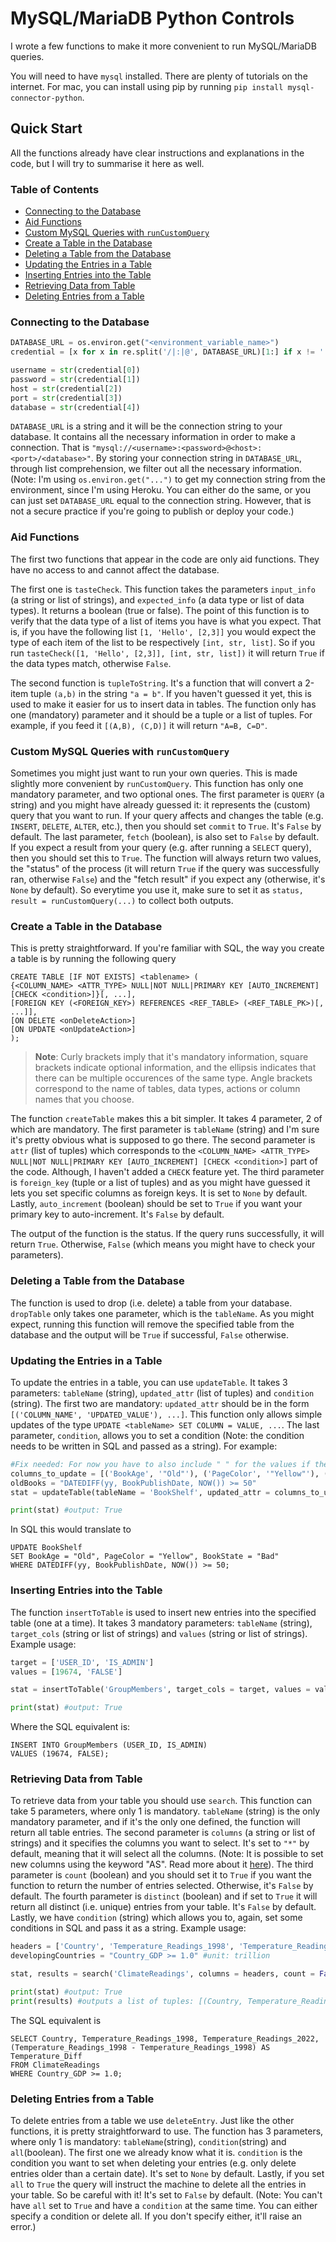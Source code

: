# MySQL/MariaDB Python Controls
I wrote a few functions to make it more convenient to run MySQL/MariaDB queries.

You will need to have `mysql` installed. There are plenty of tutorials on the internet. For mac, you can install using pip by running `pip install mysql-connector-python`.

## Quick Start
All the functions already have clear instructions and explanations in the code, but I will try to summarise it here as well.

### Table of Contents
- [Connecting to the Database](#connecting-to-the-database)
- [Aid Functions](#aid-functions)
- [Custom MySQL Queries with `runCustomQuery`](#custom-mysql-queries-with-runcustomquery)
- [Create a Table in the Database](#create-a-table-in-the-database)
- [Deleting a Table from the Database](#deleting-a-table-from-the-database)
- [Updating the Entries in a Table](#updating-the-entries-in-a-table)
- [Inserting Entries into the Table](#inserting-entries-into-the-table)
- [Retrieving Data from Table](#retrieving-data-from-table)
- [Deleting Entries from a Table](#deleting-entries-from-a-table)

### Connecting to the Database
```python
DATABASE_URL = os.environ.get("<environment_variable_name>")
credential = [x for x in re.split('/|:|@', DATABASE_URL)[1:] if x != '']

username = str(credential[0])
password = str(credential[1])
host = str(credential[2])
port = str(credential[3])
database = str(credential[4])
```
`DATABASE_URL` is a string and it will be the connection string to your database. It contains all the necessary information in order to make a connection. That is `"mysql://<username>:<password>@<host>:<port>/<database>"`. By storing your connection string in `DATABASE_URL`, through list comprehension, we filter out all the necessary information. (Note: I'm using `os.environ.get("...")` to get my connection string from the environment, since I'm using Heroku. You can either do the same, or you can just set `DATABASE_URL` equal to the connection string. However, that is not a secure practice if you're going to publish or deploy your code.)

### Aid Functions
The first two functions that appear in the code are only aid functions. They have no access to and cannot affect the database. 

The first one is `tasteCheck`. This function takes the parameters `input_info` (a string or list of strings), and `expected_info` (a data type or list of data types). It returns a boolean (true or false). The point of this function is to verify that the data type of a list of items you have is what you expect. That is, if you have the following list `[1, 'Hello', [2,3]]` you would expect the type of each item of the list to be respectively `[int, str, list]`. So if you run `tasteCheck([1, 'Hello', [2,3]], [int, str, list])` it will return `True` if the data types match, otherwise `False`.

The second function is `tupleToString`. It's a function that will convert a 2-item tuple `(a,b)` in the string `"a = b"`. If you haven't guessed it yet, this is used to make it easier for us to insert data in tables. The function only has one (mandatory) parameter and it should be a tuple or a list of tuples. For example, if you feed it `[(A,B), (C,D)]` it will return `"A=B, C=D"`.

### Custom MySQL Queries with `runCustomQuery`
Sometimes you might just want to run your own queries. This is made slightly more convenient by `runCustomQuery`. This function has only one mandatory parameter, and two optional ones. The first parameter is `QUERY` (a string) and you might have already guessed it: it represents the (custom) query that you want to run. If your query affects and changes the table (e.g. `INSERT`, `DELETE`, `ALTER`, etc.), then you should set `commit` to `True`. It's `False` by default. The last parameter, `fetch` (boolean), is also set to `False` by default. If you expect a result from your query (e.g. after running a `SELECT` query), then you should set this to `True`. The function will always return two values, the "status" of the process (it will return `True` if the query was successfully ran, otherwise `False`) and the "fetch result" if you expect any (otherwise, it's `None` by default). So everytime you use it, make sure to set it as `status, result = runCustomQuery(...)` to collect both outputs.

### Create a Table in the Database

This is pretty straightforward. If you're familiar with SQL, the way you create a table is by running the following query
```MYSQL
CREATE TABLE [IF NOT EXISTS] <tablename> (
{<COLUMN_NAME> <ATTR_TYPE> NULL|NOT NULL|PRIMARY KEY [AUTO_INCREMENT] [CHECK <condition>]}[, ...],
[FOREIGN KEY (<FOREIGN_KEY>) REFERENCES <REF_TABLE> (<REF_TABLE_PK>)[, ...]],
[ON DELETE <onDeleteAction>]
[ON UPDATE <onUpdateAction>]
);
```
> **Note**: Curly brackets imply that it's mandatory information, square brackets indicate optional information, and the ellipsis indicates that there can be multiple occurences of the same type. Angle brackets correspond to the name of tables, data types, actions or column names that you choose.

The function `createTable` makes this a bit simpler. It takes 4 parameter, 2 of which are mandatory. The first parameter is `tableName` (string) and I'm sure it's pretty obvious what is supposed to go there. The second parameter is `attr` (list of tuples) which corresponds to the `<COLUMN_NAME> <ATTR_TYPE> NULL|NOT NULL|PRIMARY KEY [AUTO_INCREMENT] [CHECK <condition>]` part of the code. Although, I haven't added a `CHECK` feature yet. The third parameter is `foreign_key` (tuple or a list of tuples) and as you might have guessed it lets you set specific columns as foreign keys. It is set to `None` by default. Lastly, `auto_increment` (boolean) should be set to `True` if you want your primary key to auto-increment. It's `False` by default.

The output of the function is the status. If the query runs successfully, it will return `True`. Otherwise, `False` (which means you might have to check your parameters).

### Deleting a Table from the Database
The function is used to drop (i.e. delete) a table from your database. `dropTable` only takes one parameter, which is the `tableName`. As you might expect, running this function will remove the specified table from the database and the output will be `True` if successful, `False` otherwise.

### Updating the Entries in a Table
To update the entries in a table, you can use `updateTable`. It takes 3 parameters: `tableName` (string), `updated_attr` (list of tuples) and `condition` (string). The first two are mandatory: `updated_attr` should be in the form `[('COLUMN_NAME', 'UPDATED_VALUE'), ...]`. This function only allows simple updates of the type `UPDATE <tableName> SET COLUMN = VALUE, ...`. The last parameter, `condition`, allows you to set a condition (Note: the condition needs to be written in SQL and passed as a string). For example: 
```python
#Fix needed: For now you have to also include " " for the values if they're strings.
columns_to_update = [('BookAge', '"Old"'), ('PageColor', '"Yellow"'), ('BookState', '"Bad"')] 
oldBooks = "DATEDIFF(yy, BookPublishDate, NOW()) >= 50"
stat = updateTable(tableName = 'BookShelf', updated_attr = columns_to_update, condition = oldBooks)

print(stat) #output: True
```
In SQL this would translate to 
```mysql
UPDATE BookShelf
SET BookAge = "Old", PageColor = "Yellow", BookState = "Bad"
WHERE DATEDIFF(yy, BookPublishDate, NOW()) >= 50;
```

### Inserting Entries into the Table
The function `insertToTable` is used to insert new entries into the specified table (one at a time). It takes 3 mandatory parameters: `tableName` (string), `target_cols` (string or list of strings) and `values` (string or list of strings). Example usage:

```python
target = ['USER_ID', 'IS_ADMIN']
values = [19674, 'FALSE']

stat = insertToTable('GroupMembers', target_cols = target, values = values)

print(stat) #output: True
```
Where the SQL equivalent is:
```mysql
INSERT INTO GroupMembers (USER_ID, IS_ADMIN)
VALUES (19674, FALSE);
```
### Retrieving Data from Table
To retrieve data from your table you should use `search`. This function can take 5 parameters, where only 1 is mandatory. `tableName` (string) is the only mandatory parameter, and if it's the only one defined, the function will return all table entries. The second parameter is `columns` (a string or list of strings) and it specifies the columns you want to select. It's set to `"*"` by default, meaning that it will select all the columns. (Note: It is possible to set new columns using the keyword "AS". Read more about it <a href="https://www.w3schools.com/sql/sql_ref_as.asp" target="_blank">here</a>). The third parameter is `count` (boolean) and you should set it to `True` if you want the function to return the number of entries selected. Otherwise, it's `False` by default. The fourth parameter is `distinct` (boolean) and if set to `True` it will return all distinct (i.e. unique) entries from your table. It's `False` by default. Lastly, we have `condition` (string) which allows you to, again, set some conditions in SQL and pass it as a string. Example usage:
```python
headers = ['Country', 'Temperature_Readings_1998', 'Temperature_Readings_2022', '(Temperature_Readings_1998 - Temperature_Readings_2022) AS Temperature_Diff']
developingCountries = "Country_GDP >= 1.0" #unit: trillion

stat, results = search('ClimateReadings', columns = headers, count = False, distinct = True, condition = developingCountries)

print(stat) #output: True
print(results) #outputs a list of tuples: [(Country, Temperature_Readings_1998, Temperature_Readings_2022, Temperature_Diff), ...]
```
The SQL equivalent is
```mysql
SELECT Country, Temperature_Readings_1998, Temperature_Readings_2022, (Temperature_Readings_1998 - Temperature_Readings_1998) AS Temperature_Diff
FROM ClimateReadings
WHERE Country_GDP >= 1.0;
```
### Deleting Entries from a Table
To delete entries from a table we use `deleteEntry`. Just like the other functions, it is pretty straightforward to use. The function has 3 parameters, where only 1 is mandatory: `tableName`(string), `condition`(string) and `all`(boolean). The first one we already know what it is. `condition` is the condition you want to set when deleting your entries (e.g. only delete entries older than a certain date). It's set to `None` by default. Lastly, if you set `all` to `True` the query will instruct the machine to delete all the entries in your table. So be careful with it! It's set to `False` by default. (Note: You can't have `all` set to `True` and have a `condition` at the same time. You can either specify a condition or delete all. If you don't specify either, it'll raise an error.)
